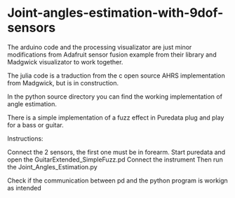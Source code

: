 # Joint-angles-estimation-with-9dof-sensors

The arduino code and the processing visualizator are just minor modifications from Adafruit sensor fusion example from their library and Madgwick visualizator to work together.

The julia code is a traduction from the c open source AHRS implementation from Madgwick, but is in construction.

In the python source directory you can find the working implementation of angle estimation.

There is a simple implementation of a fuzz effect in Puredata plug and play for a bass or guitar.

Instructions:

Connect the 2 sensors, the first one must be in forearm.
Start puredata and open the GuitarExtended_SimpleFuzz.pd
Connect the instrument
Then run the Joint_Angles_Estimation.py 

Check if the communication between pd and the python program is workign as intended
